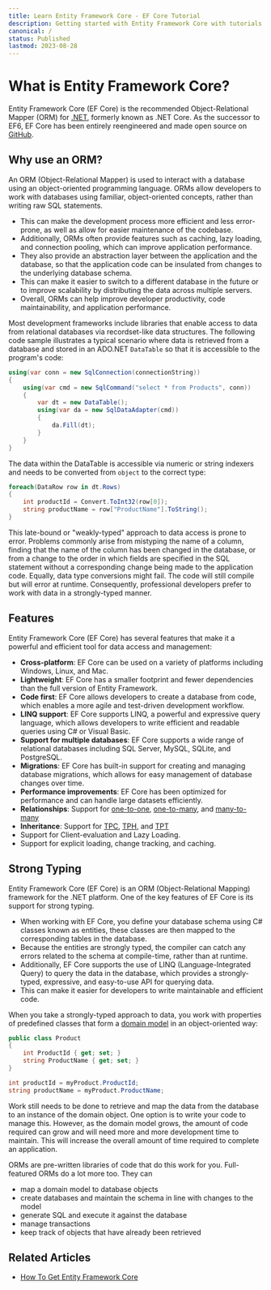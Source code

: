 ```yaml
---
title: Learn Entity Framework Core - EF Core Tutorial
description: Getting started with Entity Framework Core with tutorials and documentation
canonical: /
status: Published
lastmod: 2023-08-28
---
```


# What is Entity Framework Core?

Entity Framework Core (EF Core) is the recommended Object-Relational Mapper (ORM) for [.NET](https://dotnet.microsoft.com/en-us/download), formerly known as .NET Core. As the successor to EF6, EF Core has been entirely reengineered and made open source on [GitHub](https://github.com/dotnet/efcore).

## Why use an ORM?

An ORM (Object-Relational Mapper) is used to interact with a database using an object-oriented programming language. ORMs allow developers to work with databases using familiar, object-oriented concepts, rather than writing raw SQL statements. 

 - This can make the development process more efficient and less error-prone, as well as allow for easier maintenance of the codebase. 
 - Additionally, ORMs often provide features such as caching, lazy loading, and connection pooling, which can improve application performance. 
 - They also provide an abstraction layer between the application and the database, so that the application code can be insulated from changes to the underlying database schema. 
 - This can make it easier to switch to a different database in the future or to improve scalability by distributing the data across multiple servers. 
 - Overall, ORMs can help improve developer productivity, code maintainability, and application performance.

Most development frameworks include libraries that enable access to data from relational databases via recordset-like data structures. The following code sample illustrates a typical scenario where data is retrieved from a database and stored in an ADO.NET `DataTable` so that it is accessible to the program's code:

```csharp
using(var conn = new SqlConnection(connectionString))
{
	using(var cmd = new SqlCommand("select * from Products", conn))
	{
		var dt = new DataTable();
		using(var da = new SqlDataAdapter(cmd))
		{
			da.Fill(dt);
		}
	}
}
```

The data within the DataTable is accessible via numeric or string indexers and needs to be converted from `object` to the correct type:

```csharp
foreach(DataRow row in dt.Rows)
{
    int productId = Convert.ToInt32(row[0]);
    string productName = row["ProductName"].ToString();
}
```
This late-bound or "weakly-typed" approach to data access is prone to error. Problems commonly arise from mistyping the name of a column, finding that the name of the column has been changed in the database, or from a change to the order in which fields are specified in the SQL statement without a corresponding change being made to the application code. Equally, data type conversions might fail. The code will still compile but will error at runtime. Consequently, professional developers prefer to work with data in a strongly-typed manner. 

## Features

Entity Framework Core (EF Core) has several features that make it a powerful and efficient tool for data access and management:

 - **Cross-platform**: EF Core can be used on a variety of platforms including Windows, Linux, and Mac.
 - **Lightweight**: EF Core has a smaller footprint and fewer dependencies than the full version of Entity Framework.
 - **Code first**: EF Core allows developers to create a database from code, which enables a more agile and test-driven development workflow.
 - **LINQ support**: EF Core supports LINQ, a powerful and expressive query language, which allows developers to write efficient and readable queries using C# or Visual Basic.
 - **Support for multiple databases**: EF Core supports a wide range of relational databases including SQL Server, MySQL, SQLite, and PostgreSQL.
 - **Migrations**: EF Core has built-in support for creating and managing database migrations, which allows for easy management of database changes over time.
 - **Performance improvements**: EF Core has been optimized for performance and can handle large datasets efficiently.
 - **Relationships**: Support for [one-to-one](/conventions/one-to-one-relationship), [one-to-many](/conventions/one-to-many-relationship), and [many-to-many](/conventions/many-to-many-relationship)
 - **Inheritance**: Support for [TPC](/inheritance/table-per-concrete), [TPH](/inheritance/table-per-hierarchy), and [TPT](/inheritance/table-per-type)
 - Support for Client-evaluation and Lazy Loading.
 - Support for explicit loading, change tracking, and caching.

## Strong Typing

Entity Framework Core (EF Core) is an ORM (Object-Relational Mapping) framework for the .NET platform. One of the key features of EF Core is its support for strong typing.

 - When working with EF Core, you define your database schema using C# classes known as entities, these classes are then mapped to the corresponding tables in the database. 
 - Because the entities are strongly typed, the compiler can catch any errors related to the schema at compile-time, rather than at runtime. 
 - Additionally, EF Core supports the use of LINQ (Language-Integrated Query) to query the data in the database, which provides a strongly-typed, expressive, and easy-to-use API for querying data. 
 - This can make it easier for developers to write maintainable and efficient code.

When you take a strongly-typed approach to data, you work with properties of predefined classes that form a [domain model](/model) in an object-oriented way:

```csharp 
public class Product
{
    int ProductId { get; set; }
    string ProductName { get; set; }
}

int productId = myProduct.ProductId;
string productName = myProduct.ProductName;
```

Work still needs to be done to retrieve and map the data from the database to an instance of the domain object. One option is to write your code to manage this. However, as the domain model grows, the amount of code required can grow and will need more and more development time to maintain. This will increase the overall amount of time required to complete an application.

ORMs are pre-written libraries of code that do this work for you. Full-featured ORMs do a lot more too. They can 

- map a domain model to database objects
- create databases and maintain the schema in line with changes to the model
- generate SQL and execute it against the database
- manage transactions
- keep track of objects that have already been retrieved

## Related Articles

- [How To Get Entity Framework Core](/efcore/how-to-get)
